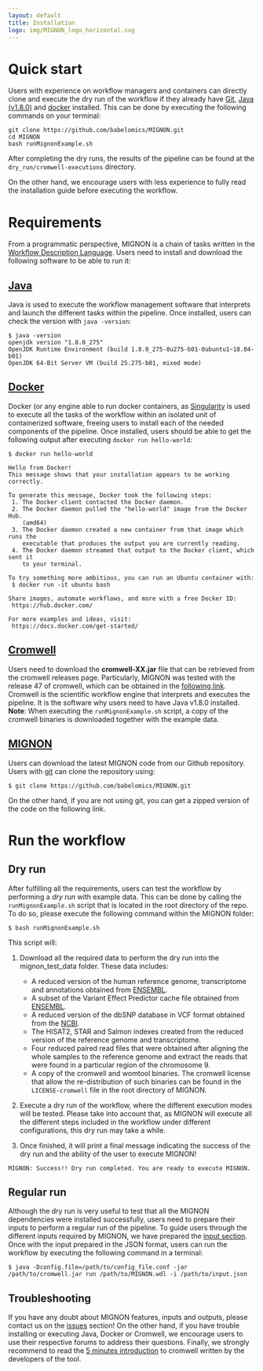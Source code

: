 ```yaml
---
layout: default
title: Installation
logo: img/MIGNON_logo_horizontal.svg
---
```


# Quick start

Users with experience on workflow managers and containers can directly clone and execute the dry run of the workflow if they already have [Git](https://git-scm.com/), [Java (v1.8.0)](https://www.java.com/es/download/) and [docker](https://www.docker.com/) installed. This can be done by executing the following commands on your terminal:

```
git clone https://github.com/babelomics/MIGNON.git
cd MIGNON
bash runMignonExample.sh
```

After completing the dry runs, the results of the pipeline can be found at the `dry_run/cromwell-executions` directory. 

On the other hand, we encourage users with less experience to fully read the installation guide before executing the workflow.

# Requirements

From a programmatic perspective, MIGNON is a chain of tasks written in the [Workflow Description Language](https://github.com/openwdl/wdl). Users need to install and download the following software to be able to run it:

## [Java](https://www.java.com/es/download/)

Java is used to execute the workflow management software that interprets and launch the different tasks within the pipeline. Once installed, users can check the version with `java -version`:

```
$ java -version
openjdk version "1.8.0_275"
OpenJDK Runtime Environment (build 1.8.0_275-8u275-b01-0ubuntu1~18.04-b01)
OpenJDK 64-Bit Server VM (build 25.275-b01, mixed mode)
```

## [Docker](https://www.docker.com/)

Docker (or any engine able to run docker containers, as [Singularity](https://sylabs.io/docs/) is used to execute all the tasks of the workflow within an isolated unit of containerized software, freeing users to install each of the needed components of the pipeline. Once installed, users should be able to get the following output after executing `docker run hello-world`:

```
$ docker run hello-world

Hello from Docker!
This message shows that your installation appears to be working correctly.

To generate this message, Docker took the following steps:
 1. The Docker client contacted the Docker daemon.
 2. The Docker daemon pulled the "hello-world" image from the Docker Hub.
    (amd64)
 3. The Docker daemon created a new container from that image which runs the
    executable that produces the output you are currently reading.
 4. The Docker daemon streamed that output to the Docker client, which sent it
    to your terminal.

To try something more ambitious, you can run an Ubuntu container with:
 $ docker run -it ubuntu bash

Share images, automate workflows, and more with a free Docker ID:
 https://hub.docker.com/

For more examples and ideas, visit:
 https://docs.docker.com/get-started/
```

## [Cromwell](https://github.com/broadinstitute/cromwell)

Users need to download the **cromwell-XX.jar** file that can be retrieved from the cromwell releases page. Particularly, MIGNON was tested with the release 47 of cromwell, which can be obtained in the [following link](https://github.com/broadinstitute/cromwell/releases/tag/47). Cromwell is the scientific workflow engine that interprets and executes the pipeline. It is the software why users need to have Java v1.8.0 installed. **Note**: When executing the `runMignonExample.sh` script, a copy of the cromwell binaries is downloaded together with the example data.

## [MIGNON](https://github.com/babelomics/MIGNON/)

Users can download the latest MIGNON code from our Github repository. Users with [git](https://git-scm.com/) can clone the repository using:

```
$ git clone https://github.com/babelomics/MIGNON.git
```
On the other hand, if you are not using git, you can get a zipped version of the code on the following link.

# Run the workflow

## Dry run

After fulfilling all the requirements, users can test the workflow by performing a *dry run* with example data. This can be done by calling the `runMignonExample.sh` script that is located in the root directory of the repo. To do so, please execute the following command within the MIGNON folder:

```
$ bash runMignonExample.sh
```
This script will:

1. Download all the required data to perform the dry run into the mignon_test_data folder. These data includes:

   * A reduced version of the human reference genome, transcriptome and annotations obtained from [ENSEMBL](https://www.ensembl.org/Homo_sapiens/Info/Index).
   * A subset of the Variant Effect Predictor cache file obtained from [ENSEMBL](ftp://ftp.ensembl.org/pub/release-99/variation/indexed_vep_cache/).
   * A reduced version of the dbSNP database in VCF format obtained from the [NCBI](https://ftp.ncbi.nih.gov/snp/organisms/human_9606_b150_GRCh38p7/VCF/All_20170710.vcf.gz).
   * The HISAT2, STAR and Salmon indexes created from the reduced version of the reference genome and transcriptome.
   * Four reduced paired read files that were obtained after aligning the whole samples to the reference genome and extract the reads that were found in a particular region of the chromosome 9.
   * A copy of the cromwell and womtool binaries. The cromwell license that allow the re-distribution of such binaries can be found in the `LICENSE-cromwell` file in the root directory of MIGNON.


2. Execute a dry run of the workflow, where the different execution modes will be tested. Please take into account that, as MIGNON will execute all the different steps included in the workflow under different configurations, this dry run may take a while. 

3. Once finished, it will print a final message indicating the success of the dry run and the ability of the user to execute MIGNON!

```
MIGNON: Success!! Dry run completed. You are ready to execute MIGNON.
```

## Regular run

Although the dry run is very useful to test that all the MIGNON dependencies were installed successfully, users need to prepare their inputs to perform a regular run of the pipeline. To guide users through the different inputs required by MIGNON, we have prepared the [input section](2_input.md). Once with the input prepared in the JSON format, users can run the workflow by executing the following command in a terminal:

```
$ java -Dconfig.file=/path/to/config_file.conf -jar /path/to/cromwell.jar run /path/to/MIGNON.wdl -i /path/to/input.json
```

## Troubleshooting

If you have any doubt about MIGNON features, inputs and outputs, please contact us on the [issues](https://github.com/babelomics/MIGNON/issues) section! On the other hand, if you have trouble installing or executing Java, Docker or Cromwell, we encourage users to use their respective forums to address their questions. Finally, we strongly recommend to read the [5 minutes introduction](https://cromwell.readthedocs.io/en/stable/tutorials/FiveMinuteIntro/) to cromwell written by the developers of the tool.

